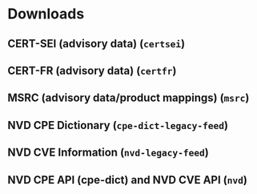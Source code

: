 # Downloads

## CERT-SEI (advisory data) (`certsei`)

## CERT-FR (advisory data) (`certfr`)

## MSRC (advisory data/product mappings) (`msrc`)

## NVD CPE Dictionary (`cpe-dict-legacy-feed`)

## NVD CVE Information (`nvd-legacy-feed`)

## NVD CPE API (cpe-dict) and NVD CVE API (`nvd`)

